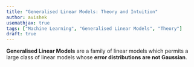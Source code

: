 ```yaml
---
title: "Generalised Linear Models: Theory and Intuition"
author: avishek
usemathjax: true
tags: ["Machine Learning", "Generalised Linear Models", "Theory"]
draft: true
---
```


**Generalised Linear Models** are a family of linear models which permits a large class of linear models whose **error distributions are not Gaussian**.

